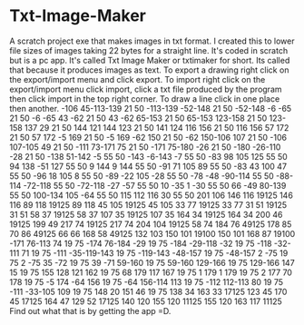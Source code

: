 # Txt-Image-Maker
A scratch project exe that makes images in txt format.
I created this to lower file sizes of images taking 22 bytes for a straight line.
It's coded in scratch but is a pc app. It's called Txt Image Maker or txtimaker for short. Its called that because it produces images as text. To export a drawing right click on the export/import menu and click export. To import right click on the export/import menu click import, click a txt file produced by the program then click import in the top right corner. To draw a line click in one place then another.
-106  45-113-139 21 50
-113-139 -52-148 21 50
 -52-148  -6 -65 21 50
  -6 -65  43 -62 21 50
  43 -62  65-153 21 50
  65-153 123-158 21 50
 123-158 137  29 21 50
 144 121 144 123 21 50
 141 124 116 156 21 50
 116 156  57 172 21 50
  57 172  -5 169 21 50
  -5 169 -62 150 21 50
 -62 150-106 107 21 50
-106 107-105  49 21 50
-111  73-171  75 21 50
-171  75-180 -26 21 50
-180 -26-110 -28 21 50
-138  51-142  -5 55 50
-143  -6-143  -7 55 50
 -83  98 105 125 55 50
  94 138 -51 127 55 50
   9 144   9 144 55 50
 -91  71 105  89 55 50
 -83  43 100  47 55 50
 -96  18 105   8 55 50
 -89 -22 105 -28 55 50
 -78 -48 -90-114 55 50
 -88-114 -72-118 55 50
 -72-118 -27 -57 55 50
  10 -35   1 -30 55 50
  66 -49  80-139 55 50
 100-134 105 -64 55 50
 115 112 116  30 55 50
 201 106 146 116 19125
 146 116  89 118 19125
  89 118  45 105 19125
  45 105  33  77 19125
  33  77  31  51 19125
  31  51  58  37 19125
  58  37 107  35 19125
 107  35 164  34 19125
 164  34 200  46 19125
 199  49 217  74 19125
 217  74 204 104 19125
  58  74 184  76 49125
 178  85  70  86 49125
  66  66 168  58 49125
 132 103 150 101 19100
 150 101 168  87 19100
-171  76-113  74 19 75
-174  76-184 -29 19 75
-184 -29-118 -32 19 75
-118 -32-111  71 19 75
-111 -35-119-143 19 75
-119-143 -48-157 19 75
 -48-157   2 -75 19 75
   2 -75  35 -72 19 75
  39 -71  59-160 19 75
  59-160 129-166 19 75
 129-166 147  15 19 75
 155 128 121 162 19 75
  68 179 117 167 19 75
   1 179   1 179 19 75
   2 177  70 178 19 75
  -5 174 -64 156 19 75
 -64 156-114 113 19 75
-112 112-113  80 19 75
-111 -33-105 109 19 75
 148  20 151  46 19 75
 138  34 163  33 17125
 123  45 170  45 17125
 164  47 129  52 17125
 140 120 155 120 11125
 155 120 163 117 11125
 Find out what that is by getting the app =D.
